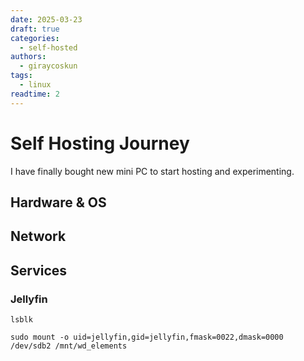 ```yaml
---
date: 2025-03-23
draft: true
categories:
  - self-hosted
authors:
  - giraycoskun
tags:
  - linux
readtime: 2
---
```

# Self Hosting Journey

I have finally bought new mini PC to start hosting and experimenting.

<!-- more -->

## Hardware & OS

## Network

## Services

### Jellyfin

```
lsblk
```

```
sudo mount -o uid=jellyfin,gid=jellyfin,fmask=0022,dmask=0000 /dev/sdb2 /mnt/wd_elements
```